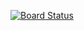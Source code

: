 [![Board Status](https://dev.azure.com/aiw-devops/3f27528d-cc92-42dd-a8a2-6ebfcd5f0ecf/4546e25b-3f9e-41c6-89a0-08c75854e521/_apis/work/boardbadge/3f08804a-fa4a-458e-b351-81f1826efd62)](https://dev.azure.com/aiw-devops/3f27528d-cc92-42dd-a8a2-6ebfcd5f0ecf/_boards/board/t/4546e25b-3f9e-41c6-89a0-08c75854e521/Microsoft.RequirementCategory)
